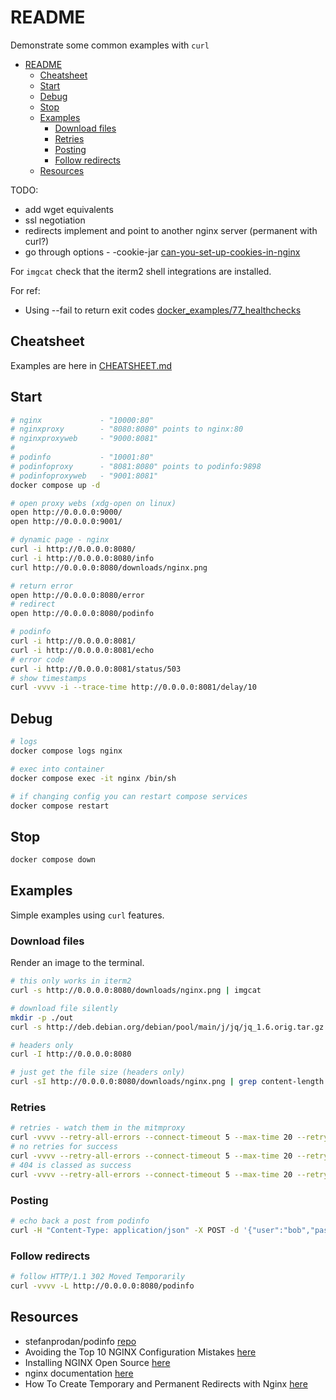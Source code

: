 # README

Demonstrate some common examples with `curl`  

- [README](#readme)
  - [Cheatsheet](#cheatsheet)
  - [Start](#start)
  - [Debug](#debug)
  - [Stop](#stop)
  - [Examples](#examples)
    - [Download files](#download-files)
    - [Retries](#retries)
    - [Posting](#posting)
    - [Follow redirects](#follow-redirects)
  - [Resources](#resources)

TODO:

* add wget equivalents
* ssl negotiation
* redirects implement and point to another nginx server (permanent with curl?)
* go through options - -cookie-jar [can-you-set-up-cookies-in-nginx](https://www.digitalocean.com/community/questions/can-you-set-up-cookies-in-nginx)  

For `imgcat` check that the iterm2 shell integrations are installed.  

For ref:

* Using --fail to return exit codes [docker_examples/77_healthchecks](https://github.com/chrisguest75/docker_examples/tree/master/77_healthchecks)

## Cheatsheet

Examples are here in [CHEATSHEET.md](./CHEATSHEET.md)  

## Start

```sh
# nginx             - "10000:80"
# nginxproxy        - "8080:8080" points to nginx:80
# nginxproxyweb     - "9000:8081"
#
# podinfo           - "10001:80"
# podinfoproxy      - "8081:8080" points to podinfo:9898
# podinfoproxyweb   - "9001:8081"
docker compose up -d

# open proxy webs (xdg-open on linux)
open http://0.0.0.0:9000/
open http://0.0.0.0:9001/

# dynamic page - nginx
curl -i http://0.0.0.0:8080/
curl -i http://0.0.0.0:8080/info
curl http://0.0.0.0:8080/downloads/nginx.png

# return error
open http://0.0.0.0:8080/error
# redirect
open http://0.0.0.0:8080/podinfo

# podinfo
curl -i http://0.0.0.0:8081/
curl -i http://0.0.0.0:8081/echo 
# error code
curl -i http://0.0.0.0:8081/status/503 
# show timestamps
curl -vvvv -i --trace-time http://0.0.0.0:8081/delay/10 
```

## Debug

```sh
# logs
docker compose logs nginx

# exec into container
docker compose exec -it nginx /bin/sh

# if changing config you can restart compose services
docker compose restart 
```

## Stop

```sh
docker compose down
```

## Examples

Simple examples using `curl` features.  

### Download files

Render an image to the terminal.  

```sh
# this only works in iterm2
curl -s http://0.0.0.0:8080/downloads/nginx.png | imgcat
```

```sh
# download file silently
mkdir -p ./out
curl -s http://deb.debian.org/debian/pool/main/j/jq/jq_1.6.orig.tar.gz -o ./out/jq_1.6.orig.tar.gz 
```

```sh
# headers only
curl -I http://0.0.0.0:8080

# just get the file size (headers only)
curl -sI http://0.0.0.0:8080/downloads/nginx.png | grep content-length
```

### Retries  

```sh
# retries - watch them in the mitmproxy
curl -vvvv --retry-all-errors --connect-timeout 5 --max-time 20 --retry 5 --retry-delay 0 --retry-max-time 40 -s http://0.0.0.0:8081/status/503 
# no retries for success
curl -vvvv --retry-all-errors --connect-timeout 5 --max-time 20 --retry 5 --retry-delay 0 --retry-max-time 40 -s http://0.0.0.0:8081/status/200
# 404 is classed as success
curl -vvvv --retry-all-errors --connect-timeout 5 --max-time 20 --retry 5 --retry-delay 0 --retry-max-time 40 -s http://0.0.0.0:8081/status/404
```

### Posting  

```sh
# echo back a post from podinfo
curl -H "Content-Type: application/json" -X POST -d '{"user":"bob","pass":"123"}' http://0.0.0.0:8081/echo 
```

### Follow redirects  

```sh
# follow HTTP/1.1 302 Moved Temporarily
curl -vvvv -L http://0.0.0.0:8080/podinfo     
```

## Resources

* stefanprodan/podinfo [repo](https://github.com/stefanprodan/podinfo)  
* Avoiding the Top 10 NGINX Configuration Mistakes [here](https://www.nginx.com/blog/avoiding-top-10-nginx-configuration-mistakes/#analyzer)
* Installing NGINX Open Source [here](https://docs.nginx.com/nginx/admin-guide/installing-nginx/installing-nginx-open-source)
* nginx documentation [here](https://nginx.org/en/docs/)  
* How To Create Temporary and Permanent Redirects with Nginx [here](https://www.digitalocean.com/community/tutorials/how-to-create-temporary-and-permanent-redirects-with-nginx)  

